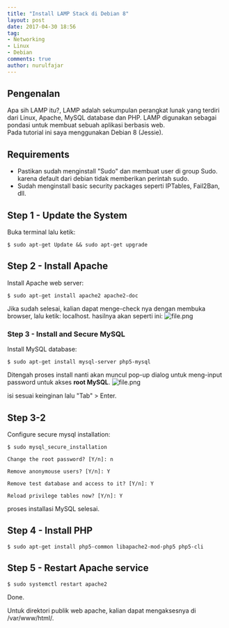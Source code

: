 ```yaml
---
title: "Install LAMP Stack di Debian 8"
layout: post
date: 2017-04-30 18:56
tag:
- Networking
- Linux
- Debian
comments: true
author: nurulfajar
---
```

## Pengenalan
Apa sih LAMP itu?, LAMP adalah sekumpulan perangkat lunak yang terdiri dari Linux, Apache, MySQL database dan PHP. LAMP digunakan sebagai pondasi untuk membuat sebuah aplikasi berbasis web.
<br />
Pada tutorial ini saya menggunakan Debian 8 (Jessie).

## Requirements
* Pastikan sudah menginstall "Sudo" dan membuat user di group Sudo. karena default dari debian tidak memberikan perintah sudo.
* Sudah menginstall basic security packages seperti IPTables, Fail2Ban, dll.

## Step 1 - Update the System
Buka terminal lalu ketik:
```
$ sudo apt-get Update && sudo apt-get upgrade
```
## Step 2 - Install Apache
Install Apache web server:
```
$ sudo apt-get install apache2 apache2-doc
```
Jika sudah selesai, kalian dapat menge-check nya dengan membuka browser, lalu ketik: <span class="evidence">localhost</span>. hasilnya akan seperti ini:
![file.png]({{images.baseurl}}/assets/images/Linux/localhost.png)

### Step 3 - Install and Secure MySQL
Install MySQL database:
```
$ sudo apt-get install mysql-server php5-mysql
```
Ditengah proses install nanti akan muncul pop-up dialog untuk meng-input password untuk akses **root MySQL**.
![file.png]({{images.baseurl}}/assets/images/Linux/mysql-pass.png)

isi sesuai keinginan lalu "Tab" > Enter.

## Step 3-2
Configure secure mysql installation:
```
$ sudo mysql_secure_installation
```
```
Change the root password? [Y/n]: n
```
```
Remove anonymouse users? [Y/n]: Y
```
```
Remove test database and access to it? [Y/n]: Y
```
```
Reload privilege tables now? [Y/n]: Y
```
proses installasi MySQL selesai.

## Step 4 - Install PHP
```
$ sudo apt-get install php5-common libapache2-mod-php5 php5-cli
```

## Step 5 - Restart Apache service
```
$ sudo systemctl restart apache2
```
Done.

Untuk direktori publik web apache, kalian dapat mengaksesnya di <span class="evidence">/var/www/html/</span>.
